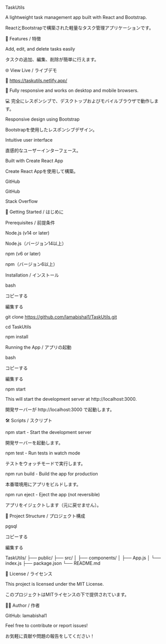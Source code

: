 TaskUtils

A lightweight task management app built with React and Bootstrap.

ReactとBootstrapで構築された軽量なタスク管理アプリケーションです。


📝 Features / 特徴

Add, edit, and delete tasks easily

タスクの追加、編集、削除が簡単に行えます。


🌐 View Live / ライブデモ

🔗 https://taskutils.netlify.app/


📱 Fully responsive and works on desktop and mobile browsers.

💻 完全にレスポンシブで、デスクトップおよびモバイルブラウザで動作します。


Responsive design using Bootstrap

Bootstrapを使用したレスポンシブデザイン。


Intuitive user interface

直感的なユーザーインターフェース。


Built with Create React App

Create React Appを使用して構築。

GitHub

GitHub

Stack Overflow


🚀 Getting Started / はじめに

Prerequisites / 前提条件

Node.js (v14 or later)

Node.js（バージョン14以上）


npm (v6 or later)

npm（バージョン6以上）


Installation / インストール

bash

コピーする

編集する

git clone https://github.com/lamabishal1/TaskUtils.git

cd TaskUtils

npm install

Running the App / アプリの起動

bash

コピーする

編集する

npm start

This will start the development server at http://localhost:3000.

開発サーバーが http://localhost:3000 で起動します。


🛠️ Scripts / スクリプト

npm start - Start the development server

開発サーバーを起動します。


npm test - Run tests in watch mode

テストをウォッチモードで実行します。


npm run build - Build the app for production

本番環境用にアプリをビルドします。


npm run eject - Eject the app (not reversible)

アプリをイジェクトします（元に戻せません）。


📁 Project Structure / プロジェクト構成

pgsql

コピーする

編集する


TaskUtils/
├── public/
├── src/
│   ├── components/
│   ├── App.js
│   └── index.js
├── package.json
└── README.md


📄 License / ライセンス

This project is licensed under the MIT License.

このプロジェクトはMITライセンスの下で提供されています。


🙋‍♂️ Author / 作者

GitHub: lamabishal1


Feel free to contribute or report issues!

お気軽に貢献や問題の報告をしてください！

